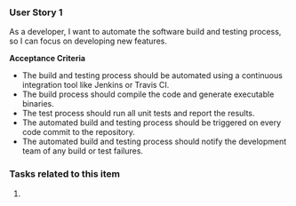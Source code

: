 ### User Story 1
As a developer, I want to automate the software build and testing process, so I can focus on developing new features.

**Acceptance Criteria**
- The build and testing process should be automated using a continuous integration tool like Jenkins or Travis CI.
- The build process should compile the code and generate executable binaries.
- The test process should run all unit tests and report the results.
- The automated build and testing process should be triggered on every code commit to the repository.
- The automated build and testing process should notify the development team of any build or test failures.

### Tasks related to this item

1. 